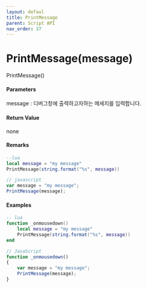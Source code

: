 ```yaml
---
layout: defaul
title: PrintMessage
parent: Script API
nav_order: 37
---
```


# PrintMessage\(message\)

PrintMessage\(\)

#### Parameters

message : 디버그창에 출력하고자하는 메세지를 입력합니다.

#### Return Value

none

#### Remarks

```lua
--lua
local message = "my message"
PrintMessage(string.format("%s", message))
```

```js
// javascript
var message = "my message";
PrintMessage(message);
```

#### 

#### Examples

```lua
-- lua
function _onmousedown()
    local message = "my message"
    PrintMessage(string.format("%s", message))
end
```

```js
// JavaScript
function _onmousedown()
{    
    var message = "my message";
    PrintMessage(message);
}
```



